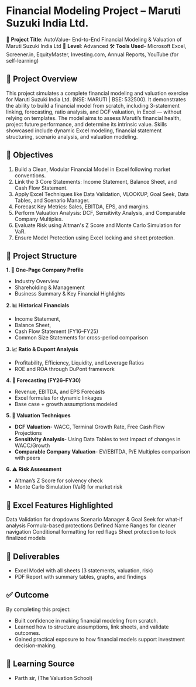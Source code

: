 # Financial Modeling Project – Maruti Suzuki India Ltd.

📘 **Project Title**: AutoValue- End-to-End Financial Modeling & Valuation of Maruti Suzuki India Ltd
🔰 **Level**: Advanced
🛠️ **Tools Used**- Microsoft Excel, Screener.in, EquityMaster, Investing.com, Annual Reports, YouTube (for self-learning)

## 📌 Project Overview

This project simulates a complete financial modeling and valuation exercise for Maruti Suzuki India Ltd. (NSE: MARUTI | BSE: 532500). 
It demonstrates the ability to build a financial model from scratch, including 3-statement linking, forecasting, ratio analysis, and DCF valuation, in Excel — without relying on templates. 
The model aims to assess Maruti’s financial health, project future performance, and determine its intrinsic value. Skills showcased include dynamic Excel modeling, financial statement structuring, scenario analysis, and valuation modeling.

## 🎯 Objectives

1. Build a Clean, Modular Financial Model in Excel following market conventions.
2. Link the 3 Core Statements: Income Statement, Balance Sheet, and Cash Flow Statement.
3. Apply Excel Techniques like Data Validation, VLOOKUP, Goal Seek, Data Tables, and Scenario Manager.
4. Forecast Key Metrics: Sales, EBITDA, EPS, and margins.
5. Perform Valuation Analysis: DCF, Sensitivity Analysis, and Comparable Company Multiples.
6. Evaluate Risk using Altman's Z Score and Monte Carlo Simulation for VaR.
7. Ensure Model Protection using Excel locking and sheet protection.

## 🧱 Project Structure

**1. 📄 One-Page Company Profile**
- Industry Overview
- Shareholding & Management
- Business Summary & Key Financial Highlights

**2. 📊 Historical Financials**
- Income Statement,
- Balance Sheet,
- Cash Flow Statement (FY16–FY25)
- Common Size Statements for cross-period comparison

**3. 📈 Ratio & Dupont Analysis**
- Profitability, Efficiency, Liquidity, and Leverage Ratios
- ROE and ROA through DuPont framework

**4. 🔮 Forecasting (FY26–FY30)**
- Revenue, EBITDA, and EPS Forecasts
- Excel formulas for dynamic linkages
- Base case + growth assumptions modeled

**5. 💸 Valuation Techniques**

- **DCF Valuation**- WACC, Terminal Growth Rate, Free Cash Flow Projections
- **Sensitivity Analysis**- Using Data Tables to test impact of changes in WACC/Growth
- **Comparable Company Valuation**- EV/EBITDA, P/E Multiples comparison with peers

**6. ⚠️ Risk Assessment**
- Altman’s Z Score for solvency check
- Monte Carlo Simulation (VaR) for market risk

## 📑 Excel Features Highlighted

Data Validation for dropdowns
Scenario Manager & Goal Seek for what-if analysis
Formula-based protections
Defined Name Ranges for cleaner navigation
Conditional formatting for red flags
Sheet protection to lock finalized models

## 📂 Deliverables

- Excel Model with all sheets (3 statements, valuation, risk)
- PDF Report with summary tables, graphs, and findings

## ✅ Outcome

By completing this project:
- Built confidence in making financial modeling from scratch.
- Learned how to structure assumptions, link sheets, and validate outcomes.
- Gained practical exposure to how financial models support investment decision-making.

## 🧠 Learning Source
- Parth sir, (The Valuation School)
